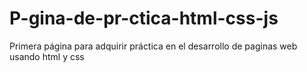 # P-gina-de-pr-ctica-html-css-js
Primera página para adquirir práctica en el desarrollo de paginas web usando html y css
